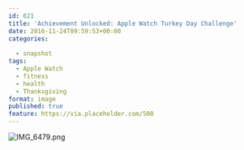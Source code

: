 ```yaml
---
id: 621
title: 'Achievement Unlocked: Apple Watch Turkey Day Challenge'
date: 2016-11-24T09:59:53+00:00
categories: 
  
  - snapshot  
tags:
  - Apple Watch
  - fitness
  - health
  - Thanksgiving
format: image
published: true
feature: https://via.placeholder.com/500
---
```

![IMG_6479.png](http://claycarson.net/wp-content/uploads/2016/11/IMG_6479-1.png)